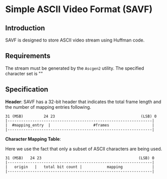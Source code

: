 # Simple ASCII Video Format (SAVF)

## Introduction

SAVF is designed to store ASCII video stream using Huffman code. 



## Requirements

The stream must be generated by the `Ascgen2` utility. The specified character set is ""



## Specification

**Header**: SAVF has a 32-bit header that indicates the total frame length and the number of mapping entries following.

```
31 (MSB)         24 23                                      (LSB) 0
|----------------------------------------------------------------|
|  #mapping_entry  |                   #frames                   |
|----------------------------------------------------------------|
```



**Character Mapping Table**:

Here we use the fact that only a subset of ASCII characters are being used.

```
31 (MSB)   24 23                                           (LSB) 0
|----------------------------------------------------------------|
|   origin   |   total bit count |           mapping             |
|----------------------------------------------------------------|
```



